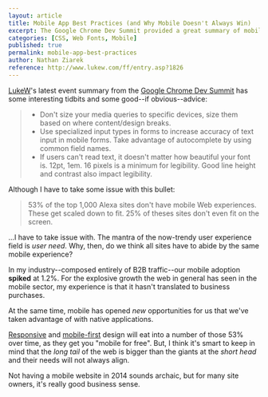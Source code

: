 ```yaml
---
layout: article
title: Mobile App Best Practices (and Why Mobile Doesn't Always Win)
excerpt: The Google Chrome Dev Summit provided a great summary of mobile best practices, but miss the boat on user need.
categories: [CSS, Web Fonts, Mobile]
published: true
permalink: mobile-app-best-practices
author: Nathan Ziarek
reference: http://www.lukew.com/ff/entry.asp?1826
---
```


[LukeW][0]'s latest event summary from the [Google Chrome Dev Summit][1] has some interesting tidbits and some good--if obvious--advice:

> * Don't size your media queries to specific devices, size them based on where content/design breaks.
> * Use specialized input types in forms to increase accuracy of text input in mobile forms. Take advantage of autocomplete by using common field names.
> * If users can't read text, it doesn't matter how beautiful your font is. 12pt, 1em. 16 pixels is a minimum for legibility. Good line height and contrast also impact legibility.

Although I have to take some issue with this bullet:

> 53% of the top 1,000 Alexa sites don't have mobile Web experiences. These get scaled down to fit. 25% of theses sites don't even fit on the screen.

...I have to take issue with. The mantra of the now-trendy user experience field is *user need*. Why, then, do we think all sites have to abide by the same mobile experience?

In my industry--composed entirely of B2B traffic--our mobile adoption **spiked** at 1.2%. For the explosive growth the web in general has seen in the mobile sector, my experience is that it hasn't translated to business purchases.

At the same time, mobile has opened *new* opportunities for us that we've taken advantage of with native applications.

[Responsive][3] and [mobile-first][2] design will eat into a number of those 53% over time, as they get you "mobile for free". But, I think it's smart to keep in mind that the *long tail* of the web is bigger than the giants at the *short head* and their needs will not always align.

Not having a mobile website in 2014 sounds archaic, but for many site owners, it's really good business sense.

[0]: http://www.twitter.com/LukeW
[1]: http://developer.chrome.com/devsummit/schedule
[2]: http://www.amazon.com/gp/product/1937557022/ref=as_li_ss_tl?ie=UTF8&camp=1789&creative=390957&creativeASIN=1937557022&linkCode=as2&tag=lattothepar07-20 'Mobile First by Luke Wroblewski'
[3]: http://www.amazon.com/gp/product/098444257X/ref=as_li_ss_tl?ie=UTF8&camp=1789&creative=390957&creativeASIN=098444257X&linkCode=as2&tag=lattothepar07-20 'Responsive Web Design by Ethan Marcotte'